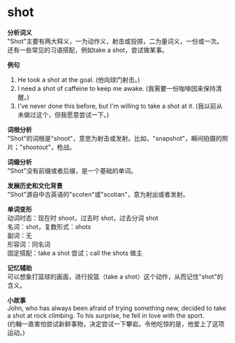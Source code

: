 # shot

**分析词义**  
"Shot"主要有两大释义，一为动作义，射击或投掷，二为量词义，一份或一次。还有一些常见的习语搭配，例如take a shot，尝试做某事。

  

**例句**

  

1.  He took a shot at the goal. (他向球门射击。)
2.  I need a shot of caffeine to keep me awake. (我需要一份咖啡因来保持清醒。)
3.  I've never done this before, but I'm willing to take a shot at it. (我以前从未做过这个，但我愿意尝试一下。)

  

**词根分析**  
"Shot"的词根是"shoot"，意思为射击或发射。比如，"snapshot"，瞬间拍摄的照片；"shootout"，枪战。

  

**词缀分析**  
"Shot"没有前缀或者后缀，是一个基础的单词。

  

**发展历史和文化背景**  
"Shot"源自中古英语的"scoten"或"scotian"，意为射出或者发射。

  

**单词变形**  
动词时态：现在时 shoot，过去时 shot，过去分词 shot  
名词：shot，复数形式：shots  
副词：无  
形容词：同名词  
固定搭配：take a shot 尝试；call the shots 做主

  

**记忆辅助**  
可以想象打篮球的画面，进行投篮（take a shot）这个动作，从而记住"shot"的含义。

  

**小故事**  
John, who has always been afraid of trying something new, decided to take a shot at rock climbing. To his surprise, he fell in love with the sport.  
(约翰一直害怕尝试新鲜事物，决定尝试一下攀岩。令他吃惊的是，他爱上了这项运动。)
